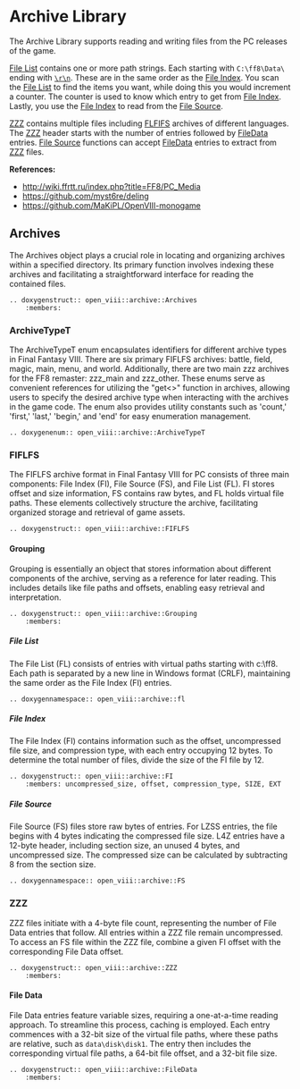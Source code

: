 Archive Library
=====

The Archive Library supports reading and writing files from the PC releases of the game.

[File List](#file-list) contains one or more path strings. Each starting with `C:\ff8\Data\` ending with [`\r\n`](https://en.wikipedia.org/wiki/Newline#Representation). These are in the same order as
the [File Index](#file-index). You scan the [File List](#file-list) to find the items you want, while doing this you would increment a counter. The counter is
used to know which entry to get from [File Index](#file-index). Lastly, you use the [File Index](#file-index) to read from the [File Source](#file-source).

[ZZZ](#zzz) contains multiple files including [FLFIFS](#fiflfs) archives of different languages. The [ZZZ](#zzz) header starts with the number of entries
followed by [FileData](#filedata) entries. [File Source](#file-source) functions can accept [FileData](#filedata) entries to extract from [ZZZ](#zzz) files.

**References:**
* <http://wiki.ffrtt.ru/index.php?title=FF8/PC_Media>
* <https://github.com/myst6re/deling>
* <https://github.com/MaKiPL/OpenVIII-monogame>

## Archives

The Archives object plays a crucial role in locating and organizing archives within a specified directory. Its primary function involves indexing these archives and facilitating a straightforward interface for reading the contained files.

```{eval-rst}
.. doxygenstruct:: open_viii::archive::Archives
    :members:
```

### ArchiveTypeT

The ArchiveTypeT enum encapsulates identifiers for different archive types in Final Fantasy VIII. There are six primary FIFLFS archives: battle, field, magic, main, menu, and world. Additionally, there are two main zzz archives for the FF8 remaster: zzz_main and zzz_other. These enums serve as convenient references for utilizing the "get<>" function in archives, allowing users to specify the desired archive type when interacting with the archives in the game code. The enum also provides utility constants such as 'count,' 'first,' 'last,' 'begin,' and 'end' for easy enumeration management.

```{eval-rst}
.. doxygenenum:: open_viii::archive::ArchiveTypeT
```

### FIFLFS

The FIFLFS archive format in Final Fantasy VIII for PC consists of three main components: File Index (FI), File Source (FS), and File List (FL). FI stores offset and size information, FS contains raw bytes, and FL holds virtual file paths. These elements collectively structure the archive, facilitating organized storage and retrieval of game assets.

```{eval-rst}
.. doxygenstruct:: open_viii::archive::FIFLFS
```

#### Grouping

Grouping is essentially an object that stores information about different components of the archive, serving as a reference for later reading. This includes details like file paths and offsets, enabling easy retrieval and interpretation.

```{eval-rst}
.. doxygenstruct:: open_viii::archive::Grouping
    :members:
```

##### File List


The File List (FL) consists of entries with virtual paths starting with c:\ff8\. Each path is separated by a new line in Windows format (CRLF), maintaining the same order as the File Index (FI) entries.

```{eval-rst}
.. doxygennamespace:: open_viii::archive::fl
```

##### File Index

The File Index (FI) contains information such as the offset, uncompressed file size, and compression type, with each entry occupying 12 bytes. To determine the total number of files, divide the size of the FI file by 12.

```{eval-rst}
.. doxygenstruct:: open_viii::archive::FI
    :members: uncompressed_size, offset, compression_type, SIZE, EXT
```

##### File Source

File Source (FS) files store raw bytes of entries. For LZSS entries, the file begins with 4 bytes indicating the compressed file size. L4Z entries have a 12-byte header, including section size, an unused 4 bytes, and uncompressed size. The compressed size can be calculated by subtracting 8 from the section size.

```{eval-rst}
.. doxygennamespace:: open_viii::archive::FS
```

### ZZZ


ZZZ files initiate with a 4-byte file count, representing the number of File Data entries that follow. All entries within a ZZZ file remain uncompressed. To access an FS file within the ZZZ file, combine a given FI offset with the corresponding File Data offset.

```{eval-rst}
.. doxygenstruct:: open_viii::archive::ZZZ
    :members:
```

#### File Data

File Data entries feature variable sizes, requiring a one-at-a-time reading approach. To streamline this process, caching is employed. Each entry commences with a 32-bit size of the virtual file paths, where these paths are relative, such as `data\disk\disk1`. The entry then includes the corresponding virtual file paths, a 64-bit file offset, and a 32-bit file size.

```{eval-rst}
.. doxygenstruct:: open_viii::archive::FileData
    :members:
```